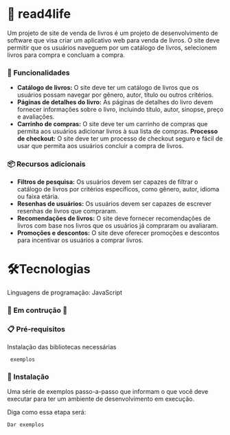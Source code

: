 # 🚀 read4life

Um projeto de site de venda de livros é um projeto de desenvolvimento de software que visa criar um aplicativo web para venda de livros. O site deve permitir que os usuários naveguem por um catálogo de livros, selecionem livros para compra e concluam a compra.

### 📌 Funcionalidades

* **Catálogo de livros:** O site deve ter um catálogo de livros que os usuários possam navegar por gênero, autor, título ou outros critérios.
* **Páginas de detalhes do livro:** As páginas de detalhes do livro devem fornecer informações sobre o livro, incluindo título, autor, sinopse, preço e avaliações.
* **Carrinho de compras:** O site deve ter um carrinho de compras que permita aos usuários adicionar livros à sua lista de compras.
**Processo de checkout:** O site deve ter um processo de checkout seguro e fácil de usar que permita aos usuários concluir a compra de livros.

### 📦 Recursos adicionais

* **Filtros de pesquisa:** Os usuários devem ser capazes de filtrar o catálogo de livros por critérios específicos, como gênero, autor, idioma ou faixa etária.
* **Resenhas de usuários:** Os usuários devem ser capazes de escrever resenhas de livros que compraram.
* **Recomendações de livros:** O site deve fornecer recomendações de livros com base nos livros que os usuários já compraram ou avaliaram.
* **Promoções e descontos:** O site deve oferecer promoções e descontos para incentivar os usuários a comprar livros.

# 🛠️Tecnologias

Linguagens de programação: JavaScript


### 	🚧 Em contrução 	🚧

### 📋 Pré-requisitos

Instalação das bibliotecas necessárias

```
 exemplos
```

### 🔧 Instalação

Uma série de exemplos passo-a-passo que informam o que você deve executar para ter um ambiente de desenvolvimento em execução.

Diga como essa etapa será:

```
Dar exemplos
```
